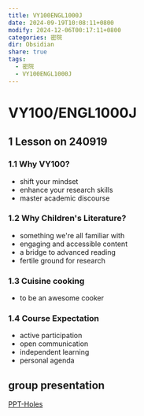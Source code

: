 ```yaml
---
title: VY100ENGL1000J
date: 2024-09-19T10:08:11+0800
modify: 2024-12-06T00:17:11+0800
categories: 密院
dir: Obsidian
share: true
tags:
  - 密院
  - VY100ENGL1000J
---
```


# VY100/ENGL1000J

## 1 Lesson on 240919

### 1.1 Why VY100?

- shift your mindset
- enhance your research skills
- master academic discourse

### 1.2 Why Children's Literature?

- something we're all familiar with
- engaging and accessible content
- a bridge to advanced reading
- fertile ground for research

### 1.3 Cuisine cooking

- to be an awesome cooker

### 1.4 Course Expectation

- active participation
- open communication
- independent learning
- personal agenda

## group presentation

[PPT-Holes](./PPT-Holes.md)